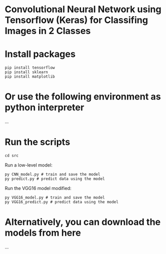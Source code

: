 # Convolutional Neural Network using Tensorflow (Keras) for Classifing Images in 2 Classes

# Install packages
    pip install tensorflow  
    pip install sklearn  
    pip install matplotlib

# Or use the following environment as python interpreter

... 

# Run the scripts
    cd src

Run a low-level model:

    py CNN_model.py # train and save the model
    py predict.py # predict data using the model

Run the VGG16 model modified:

    py VGG16_model.py # train and save the model
    py VGG16_predict.py # predict data using the model

# Alternatively, you can download the models from here

...